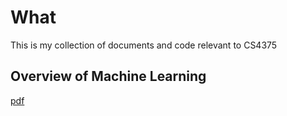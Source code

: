 # What
This is my collection of documents and code relevant to CS4375

## Overview of Machine Learning
[pdf](overview-of-machine-learning.pdf)

